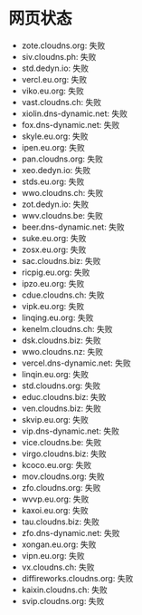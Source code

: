 # 网页状态
- zote.cloudns.org: 失败
- siv.cloudns.ph: 失败
- std.dedyn.io: 失败
- vercl.eu.org: 失败
- viko.eu.org: 失败
- vast.cloudns.ch: 失败
- xiolin.dns-dynamic.net: 失败
- fox.dns-dynamic.net: 失败
- skyle.eu.org: 失败
- ipen.eu.org: 失败
- pan.cloudns.org: 失败
- xeo.dedyn.io: 失败
- stds.eu.org: 失败
- wwo.cloudns.ch: 失败
- zot.dedyn.io: 失败
- wwv.cloudns.be: 失败
- beer.dns-dynamic.net: 失败
- suke.eu.org: 失败
- zosx.eu.org: 失败
- sac.cloudns.biz: 失败
- ricpig.eu.org: 失败
- ipzo.eu.org: 失败
- cdue.cloudns.ch: 失败
- vipk.eu.org: 失败
- linqing.eu.org: 失败
- kenelm.cloudns.ch: 失败
- dsk.cloudns.biz: 失败
- wwo.cloudns.nz: 失败
- vercel.dns-dynamic.net: 失败
- linqin.eu.org: 失败
- std.cloudns.org: 失败
- educ.cloudns.biz: 失败
- ven.cloudns.biz: 失败
- skvip.eu.org: 失败
- vip.dns-dynamic.net: 失败
- vice.cloudns.be: 失败
- virgo.cloudns.biz: 失败
- kcoco.eu.org: 失败
- mov.cloudns.org: 失败
- zfo.cloudns.org: 失败
- wvvp.eu.org: 失败
- kaxoi.eu.org: 失败
- tau.cloudns.biz: 失败
- zfo.dns-dynamic.net: 失败
- xongan.eu.org: 失败
- vipn.eu.org: 失败
- vx.cloudns.ch: 失败
- diffireworks.cloudns.org: 失败
- kaixin.cloudns.ch: 失败
- svip.cloudns.org: 失败
